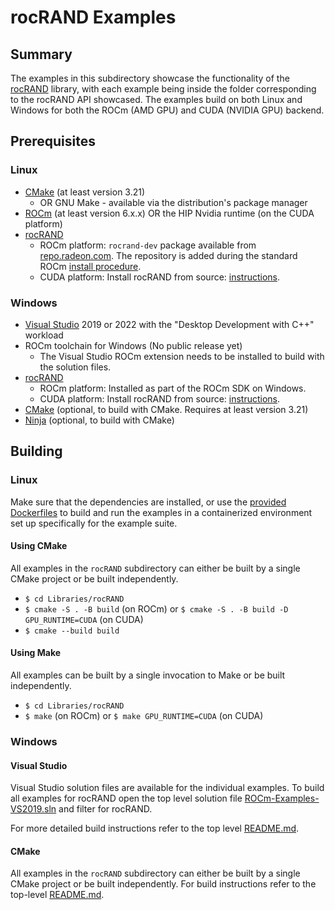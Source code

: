# rocRAND Examples

## Summary

The examples in this subdirectory showcase the functionality of the [rocRAND](https://github.com/ROCm/rocRAND) library, with each example being inside the folder corresponding to the rocRAND API showcased. The examples build on both Linux and Windows for both the ROCm (AMD GPU) and CUDA (NVIDIA GPU) backend.

## Prerequisites

### Linux

- [CMake](https://cmake.org/download/) (at least version 3.21)
  - OR GNU Make - available via the distribution's package manager
- [ROCm](https://rocm.docs.amd.com/projects/HIP/en/latest/install/install.html) (at least version 6.x.x) OR the HIP Nvidia runtime (on the CUDA platform)
- [rocRAND](https://github.com/ROCm/rocRAND)
  - ROCm platform: `rocrand-dev` package available from [repo.radeon.com](https://repo.radeon.com/rocm/). The repository is added during the standard ROCm [install procedure](https://rocm.docs.amd.com/projects/HIP/en/latest/install/install.html).
  - CUDA platform: Install rocRAND from source: [instructions](https://github.com/ROCm/rocRAND#build-and-install).

### Windows

- [Visual Studio](https://visualstudio.microsoft.com/) 2019 or 2022 with the "Desktop Development with C++" workload
- ROCm toolchain for Windows (No public release yet)
  - The Visual Studio ROCm extension needs to be installed to build with the solution files.
- [rocRAND](https://github.com/ROCm/rocRAND)
  - ROCm platform: Installed as part of the ROCm SDK on Windows.
  - CUDA platform: Install rocRAND from source: [instructions](https://github.com/ROCm/rocRAND#build-and-install).
- [CMake](https://cmake.org/download/) (optional, to build with CMake. Requires at least version 3.21)
- [Ninja](https://ninja-build.org/) (optional, to build with CMake)

## Building

### Linux

Make sure that the dependencies are installed, or use the [provided Dockerfiles](../../Dockerfiles/) to build and run the examples in a containerized environment set up specifically for the example suite.

#### Using CMake

All examples in the `rocRAND` subdirectory can either be built by a single CMake project or be built independently.

- `$ cd Libraries/rocRAND`
- `$ cmake -S . -B build` (on ROCm) or `$ cmake -S . -B build -D GPU_RUNTIME=CUDA` (on CUDA)
- `$ cmake --build build`

#### Using Make

All examples can be built by a single invocation to Make or be built independently.

- `$ cd Libraries/rocRAND`
- `$ make` (on ROCm) or `$ make GPU_RUNTIME=CUDA` (on CUDA)

### Windows

#### Visual Studio

Visual Studio solution files are available for the individual examples. To build all examples for rocRAND open the top level solution file [ROCm-Examples-VS2019.sln](../../ROCm-Examples-VS2019.sln) and filter for rocRAND.

For more detailed build instructions refer to the top level [README.md](../../README.md#visual-studio).

#### CMake

All examples in the `rocRAND` subdirectory can either be built by a single CMake project or be built independently. For build instructions refer to the top-level [README.md](../../README.md#cmake-2).

